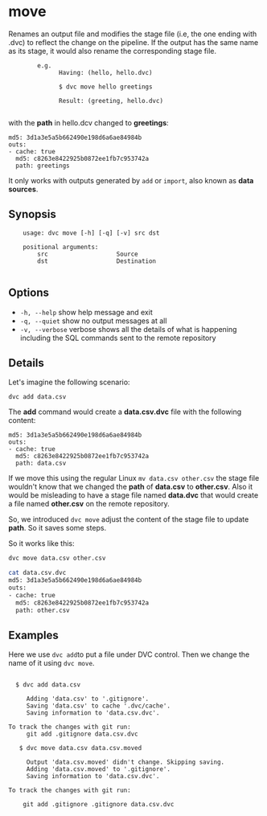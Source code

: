 # move

Renames an output file and modifies the stage file (i.e, the one ending with .dvc) to reflect the change on the pipeline. If the output has the same name as its stage, it would also rename the corresponding stage file.

```
        e.g.
              Having: (hello, hello.dvc)

              $ dvc move hello greetings

              Result: (greeting, hello.dvc)
	      
```
with the **path** in hello.dcv changed to **greetings**:

```text
md5: 3d1a3e5a5b662490e198d6a6ae84984b
outs:
- cache: true
  md5: c8263e8422925b0872ee1fb7c953742a
  path: greetings
```


It only works with outputs generated by `add` or `import`, also known as **data sources**.

 

## Synopsis

```text 
    usage: dvc move [-h] [-q] [-v] src dst

    positional arguments:
        src                   Source
        dst                   Destination
   
```

## Options

 *  `-h, --help`            show help message and exit
 *  `-q, --quiet`           show no output messages at all
 *  `-v, --verbose`         verbose shows all the details of what is happening including the SQL commands sent to the remote repository

## Details


Let's imagine the following scenario:

```
dvc add data.csv
```

The **add** command would create a **data.csv.dvc** file with the following content:

```text
md5: 3d1a3e5a5b662490e198d6a6ae84984b
outs:
- cache: true
  md5: c8263e8422925b0872ee1fb7c953742a
  path: data.csv
```

If we move this using the regular Linux `mv data.csv other.csv` the stage file wouldn't know that we changed the **path** of **data.csv** to **other.csv**. Also it would be misleading to have a stage file named **data.dvc** that would create a file named **other.csv** on the remote repository.

So, we introduced `dvc move` adjust the content of the stage file to update **path**.  So it saves some steps.

So it works like this:

```bash
dvc move data.csv other.csv

cat data.csv.dvc
md5: 3d1a3e5a5b662490e198d6a6ae84984b
outs:
- cache: true
  md5: c8263e8422925b0872ee1fb7c953742a
  path: other.csv


```


## Examples
Here we use `dvc add`to put a file under DVC control.  Then we change the name of it using `dvc move`.

```dvc

  $ dvc add data.csv
     
     Adding 'data.csv' to '.gitignore'.
     Saving 'data.csv' to cache '.dvc/cache'.
     Saving information to 'data.csv.dvc'.

To track the changes with git run:
     git add .gitignore data.csv.dvc
     
   $ dvc move data.csv data.csv.moved
     
     Output 'data.csv.moved' didn't change. Skipping saving.
     Adding 'data.csv.moved' to '.gitignore'.
     Saving information to 'data.csv.dvc'.

To track the changes with git run:

	git add .gitignore .gitignore data.csv.dvc  
```

